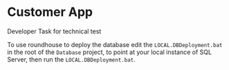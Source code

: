 # Customer App
Developer Task for technical test

To use roundhouse to deploy the database edit the `LOCAL.DBDeployment.bat` in the root of the `Database` project, to point at your local instance of SQL Server, then run the `LOCAL.DBDeployment.bat`.
